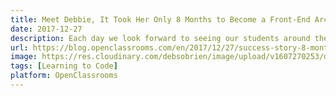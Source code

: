 ```yaml
---
title: Meet Debbie, It Took Her Only 8 Months to Become a Front-End Architect
date: 2017-12-27
description: Each day we look forward to seeing our students around the world succeed as they grow and navigate within their chosen career path. We’re even more thrilled when our students become graduates and get a job in their dream role!
url: https://blog.openclassrooms.com/en/2017/12/27/success-story-8-months-front-end-architect-bluekiri/
image: https://res.cloudinary.com/debsobrien/image/upload/v1607270253/debbie.codes/blog/debbie-oc_qtvsnj.jpg
tags: [Learning to Code]
platform: OpenClassrooms
---
```

